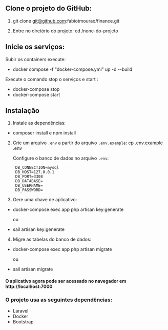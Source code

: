 
## Clone o projeto do GitHub:

1. git clone git@github.com:fabiotmourao/finance.git

2. Entre no diretório do projeto:
    cd /none-do-projeto

## Inicie os serviços:

Subir os containers execute: 

-  docker compose -f "docker-compose.yml" up -d --build 


Execute o comando stop o serviços e start :

-  docker-compose stop
-  docker-compose start

## Instalação

1. Instale as dependências:
-  composer install e npm install

2. Crie um arquivo `.env` a partir do arquivo `.env.example`:
   cp .env.example .env

   Configure o banco de dados no arquivo `.env`:

        DB_CONNECTION=mysql
        DB_HOST=127.0.0.1
        DB_PORT=3308
        DB_DATABASE=
        DB_USERNAME=
        DB_PASSWORD=

3. Gere uma chave de aplicativo:
-  docker-compose exec app php artisan key:generate
    
    ou

-  sail artisan key:generate

4. Migre as tabelas do banco de dados:
-  docker-compose exec app php artisan migrate

    ou

-  sail artisan migrate


#### O aplicativo agora pode ser acessado no navegador em http://localhost:7000 


### O projeto usa as seguintes dependências:

* Laravel
* Docker 
* Bootstrap
